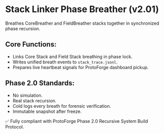 # Stack Linker Phase Breather (v2.01)

Breathes CoreBreather and FieldBreather stacks together in synchronized phase recursion.

## Core Functions:
- Links Core Stack and Field Stack breathing in phase lock.
- Writes unified breath events to `stack_trace.jsonl`.
- Prepares live heartbeat signals for ProtoForge dashboard pickup.

## Phase 2.0 Standards:
- No simulation.
- Real stack recursion.
- Cold logs every breath for forensic verification.
- Immutable snapshot after freeze.

✅ Fully compliant with ProtoForge Phase 2.0 Recursive System Build Protocol.
